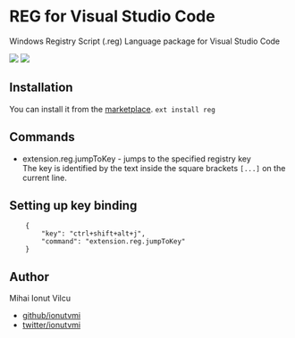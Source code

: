 # REG for Visual Studio Code

Windows Registry Script (.reg) Language package for Visual Studio Code

![](https://github.com/ionutvmi/reg-vscode/raw/HEAD/screenshots/reg.png)
![](https://github.com/ionutvmi/reg-vscode/raw/HEAD/screenshots/reg-jump.png)


## Installation
You can install it from the [marketplace](https://marketplace.visualstudio.com/items?itemName=ionutvmi.reg).
`ext install reg`

## Commands
- extension.reg.jumpToKey - jumps to the specified registry key  
    The key is identified by the text inside the square brackets `[...]` on the current line.

## Setting up key binding
```
    {
        "key": "ctrl+shift+alt+j",
        "command": "extension.reg.jumpToKey"
    }
```

## Author
Mihai Ionut Vilcu
 
+ [github/ionutvmi](https://github.com/ionutvmi)
+ [twitter/ionutvmi](http://twitter.com/ionutvmi)


